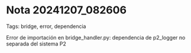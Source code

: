 # Nota 20241207_082606

Tags: bridge, error, dependencia

Error de importación en bridge_handler.py: dependencia de p2_logger no separada del sistema P2
